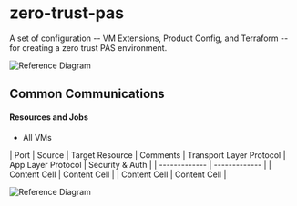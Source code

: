 # zero-trust-pas
A set of configuration -- VM Extensions, Product Config, and Terraform -- for creating a zero trust PAS environment.

![Reference Diagram](https://raw.githubusercontent.com/azwickey-pivotal/zero-trust-pas/master/img/ref.png "Reference Diagram")


## Common Communications
#### Resources and Jobs
* All VMs

| Port          | Source        | Target Resource | Comments | Transport Layer Protocol | App Layer Protocol | Security & Auth |
| ------------- | ------------- |
| Content Cell  | Content Cell  |
| Content Cell  | Content Cell  |

![Reference Diagram](https://raw.githubusercontent.com/azwickey-pivotal/zero-trust-pas/master/img/common.png "Reference Diagram")
